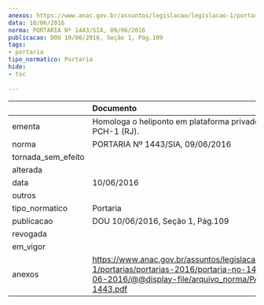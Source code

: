 ```yaml
---
anexos: https://www.anac.gov.br/assuntos/legislacao/legislacao-1/portarias/portarias-2016/portaria-no-1443-sia-09-06-2016/@@display-file/arquivo_norma/PA2016-1443.pdf
data: 10/06/2016
norma: PORTARIA Nº 1443/SIA, 09/06/2016
publicacao: DOU 10/06/2016, Seção 1, Pág.109
tags:
- portaria
tipo_normatico: Portaria
hide: 
- toc 
 
---
```


|                    | Documento                                                                                                                                                      |
|:-------------------|:---------------------------------------------------------------------------------------------------------------------------------------------------------------|
| ementa             | Homologa o heliponto em plataforma privado CHERNE 1 PCH-1 (RJ).                                                                                                |
| norma              | PORTARIA Nº 1443/SIA, 09/06/2016                                                                                                                               |
| tornada_sem_efeito |                                                                                                                                                                |
| alterada           |                                                                                                                                                                |
| data               | 10/06/2016                                                                                                                                                     |
| outros             |                                                                                                                                                                |
| tipo_normatico     | Portaria                                                                                                                                                       |
| publicacao         | DOU 10/06/2016, Seção 1, Pág.109                                                                                                                               |
| revogada           |                                                                                                                                                                |
| em_vigor           |                                                                                                                                                                |
| anexos             | https://www.anac.gov.br/assuntos/legislacao/legislacao-1/portarias/portarias-2016/portaria-no-1443-sia-09-06-2016/@@display-file/arquivo_norma/PA2016-1443.pdf |